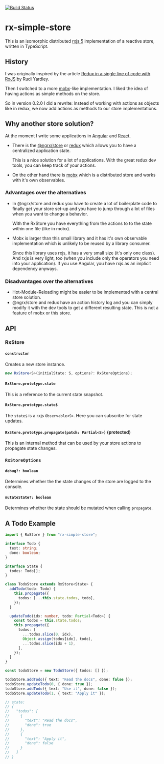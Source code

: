 [![Build Status](https://travis-ci.org/svi3c/rx-simple-store.svg?branch=master)](https://travis-ci.org/svi3c/rx-simple-store)

# rx-simple-store

This is an isomorphic distributed [rxjs 5](https://github.com/ReactiveX/RxJS) implementation of a reactive store, written in TypeScript.

## History

I was originally inspired by the article [Redux in a single line of code with RxJS](http://rudiyardley.com/redux-single-line-of-code-rxjs/) by Rudi Yardley.

Then I switched to a more [mobx](https://mobx.js.org/)-like implementation. I liked the idea of having actions as simple
methods on the store.

So in version 0.2.0 I did a rewrite:
Instead of working with actions as objects like in redux, we now add actions as methods to our store implementations.

## Why another store solution?

At the moment I write some applications in [Angular](https://angular.io/) and [React](https://facebook.github.io/react/).

* There is the [@ngrx/store](https://github.com/ngrx/store) or [redux](http://redux.js.org/docs/introduction/Motivation.html) which allows you to have a centralized application state.

  This is a nice solution for a lot of applications. With the great redux dev tools, you can keep track of your actions.

* On the other hand there is [mobx](https://mobx.js.org/) which is a distributed store and works with it's own observables.

### Advantages over the alternatives

* In @ngrx/store and redux you have to create a lot of boilerplate code to finally get your store set-up and you have to jump through a lot of files when you want to change a behavior.

  With the RxStore you have everything from the actions to to the state within one file (like in mobx).

* Mobx is larger than this small library and it has it's own observable implementation which is unlikely to be reused by a library consumer.

  Since this library uses rxjs, it has a very small size (it's only one class).
  And rxjs is very light, too (when you include only the operators you need into your application).
  If you use Angular, you have rxjs as an implicit dependency anyways.

### Disadvantages over the alternatives

* Hot-Module-Reloading might be easier to be implemented with a central store solution.
* @ngrx/store and redux have an action history log and you can simply modify it with the dev tools to get a different resulting state. This is not a feature of mobx or this store.

## API

### RxStore

#### `constructor`

Creates a new store instance.
```ts
new RxStore<S>(initialState: S, options?: RxStoreOptions);
```

#### `RxStore.prototype.state`

This is a reference to the current state snapshot.

#### `RxStore.prototype.state$`

The `state$` is a rxjs `Observable<S>`. Here you can subscribe for state updates.

#### `RxStore.prototype.propagate(patch: Partial<S>)` (protected)

This is an internal method that can be used by your store actions to propagate state changes.

### `RxStoreOptions`

#### `debug?: boolean`

Determines whether the the state changes of the store are logged to the console.

#### `mutateState?: boolean`

Determines whether the state should be mutated when calling `propagate`.

## A Todo Example

```ts
import { RxStore } from "rx-simple-store";

interface Todo {
  text: string;
  done: boolean;
}

interface State {
  todos: Todo[];
}

class TodoStore extends RxStore<State> {
  addTodo(todo: Todo) {
    this.propagate({
      todos: [...this.state.todos, todo],
    });
  }

  updateTodo(idx: number, todo: Partial<Todo>) {
    const todos = this.state.todos;
    this.propagate({
      todos: [
        ...todos.slice(0, idx),
        Object.assign(todos[idx], todo),
        ...todos.slice(idx + 1),
      ],
    });
  }
}

const todoStore = new TodoStore({ todos: [] });

todoStore.addTodo({ text: "Read the docs", done: false });
todoStore.updateTodo(0, { done: true });
todoStore.addTodo({ text: "Use it", done: false });
todoStore.updateTodo(1, { text: "Apply it" });

// state:
// ​​​​​{​​​​​
// ​​​​​  "todos": [​​​​​
// ​​​​​    {​​​​​
// ​​​​​      "text": "Read the docs",​​​​​
// ​​​​​      "done": true​​​​​
// ​​​​​    },​​​​​
// ​​​​​    {​​​​​
// ​​​​​      "text": "Apply it",​​​​​
// ​​​​​      "done": false​​​​​
// ​​​​​    }​
// ​​​​​  ]​​​​​
// ​​​​​}​​​
```

